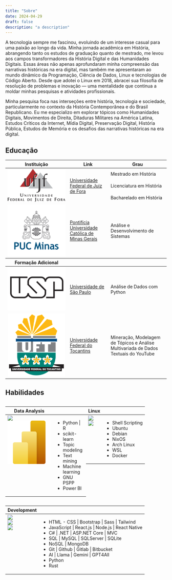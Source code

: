 ```yaml
---
title: "Sobre"
date: 2024-04-29
draft: false
description: "a description"
---
```


A tecnologia sempre me fascinou, evoluindo de um interesse casual para uma paixão ao longo da vida. Minha jornada acadêmica em História, abrangendo tanto os estudos de graduação quanto de mestrado, me levou aos campos transformadores da História Digital e das Humanidades Digitais. Essas áreas não apenas aprofundaram minha compreensão das narrativas históricas na era digital, mas também me apresentaram ao mundo dinâmico da Programação, Ciência de Dados, Linux e tecnologias de Código Aberto. Desde que adotei o Linux em 2018, abracei sua filosofia de resolução de problemas e inovação — uma mentalidade que continua a moldar minhas pesquisas e atividades profissionais.

Minha pesquisa foca nas interseções entre história, tecnologia e sociedade, particularmente no contexto da História Contemporânea e do Brasil Republicano. Eu me especializo em explorar tópicos como Humanidades Digitais, Movimentos de Direita, Ditaduras Militares na América Latina, Estudos Críticos da Internet, Mídia Digital, Preservação Digital, História Pública, Estudos de Memória e os desafios das narrativas históricas na era digital.


## Educação

<table>
    <thead>
        <tr>
            <th>Instituição</th>
            <th>Link</th>
            <th>Grau</th>
        </tr>
    </thead>
    <tbody>
     <tr>
            <td rowspan=4 style="vertical-align: middle;"><img class="customEntitityLogo" src="ufjf.png"/></td>
            <td rowspan=4 style="vertical-align: middle;"><a href="https://ufjf.br/international/" target="_blank">Universidade Federal de Juiz de Fora</a></td>
        </tr>
        <tr>
            <td style="vertical-align: middle;">Mestrado em História</td>
        </tr>
        <tr>
            <td style="vertical-align: middle;">Licenciatura em História</td>
        </tr>
        <tr>
            <td style="vertical-align: middle;">Bacharelado em História</td>
        </tr>
        <tr>
            <td rowspan=2 style="vertical-align: middle;"><img class="customEntitityLogo" src="pucminas.png"/></td>
            <td rowspan=2 style="vertical-align: middle;"><a href="http://portal.pucminas.br/ari/" target="_blank">Pontifícia Universidade Católica de Minas Gerais</a></td>
        </tr>
        <tr>
            <td style="vertical-align: middle;">Análise e Desenvolvimento de Sistemas</td>
        </tr>
        <thead>
        <tr>
            <th>Formação Adicional</th>
        </tr>
        </thead>
         <tr>
            <td rowspan=2 style="vertical-align: middle;"><img class="customEntitityLogo" src="usp.png"/></td>
            <td rowspan=2 style="vertical-align: middle;"><a href="https://mbauspesalq.com/en" target="_blank">Universidade de São Paulo</a></td>
        </tr>
        <tr>
            <td style="vertical-align: middle;">Análise de Dados com Python</td>
        </tr>
        <tr>
            <td rowspan=2 style="vertical-align: middle;"><img class="customEntitityLogo" src="uft.png"/></td>
            <td rowspan=2 style="vertical-align: middle;"><a href="https://www.uft.edu.br/" target="_blank">Universidade Federal do Tocantins</a></td>
        </tr>
        <tr>
            <td style="vertical-align: middle;">Mineração, Modelagem de Tópicos e Análise Multivariada de Dados Textuais do YouTube</td>
        </tr>
    </tbody>
</table>

## Habilidades

<div style="display: flex; flex-wrap: wrap;">
<table style="width: 50%;">
    <thead>
        <tr>
            <th>Data Analysis</th>
            <th></th>
        </tr>
    </thead>
    <tbody>
        <tr>
            <td style="display: flex; flex-direction: column; justify-content: center;">
                <img class="customEntitityLogo" src= "https://cdn.jsdelivr.net/gh/devicons/devicon/icons/python/python-original-wordmark.svg"/>
                <img class="customEntitityLogo" src= "powerBi.svg"/>
            </td>
            <td style="vertical-align: middle;">
                <ul>
                <li>Python | R</li>
                <li>scikit-learn</li>
                <li>Topic modeling</li>
                <li>Text mining</li>
                <li>Machine learning</li>
                <li>GNU PSPP</li>
                <li>Power BI </li>
            </ul>
        </td>
    </tbody>
</table>
<table style="width: 50%;">
    <thead>
        <tr>
            <th>Linux</th>
            <th></th>
        </tr>
    </thead>
    <tbody>
        <tr>
            <td style="display: flex; flex-direction: column; justify-content: center;">
                <img class="customEntitityLogo" src= "https://cdn.jsdelivr.net/gh/devicons/devicon/icons/linux/linux-original.svg"/>
                <img class="customEntitityLogo" src= "https://cdn.jsdelivr.net/gh/devicons/devicon/icons/debian/debian-original.svg"/>
            </td>
            <td style="vertical-align: middle;">
                <ul>
                    <li>Shell Scripting</li>
                    <li>Ubuntu</li>
                    <li>Debian</li>
                    <li>NixOS</li>
                    <li>Arch Linux</li>
                    <li>WSL</li>
                    <li>Docker</li>
                </ul>
            </td>
        </tr>
    </tbody>
</table>
<table>
    <thead>
        <tr>
            <th>Development</th>
            <th></th>
        </tr>
    </thead>
    <tbody>
        <tr>
             <td style="display: flex; flex-direction: column; justify-content: center;">
                    <img class="customEntitityLogo" src= "https://cdn.jsdelivr.net/gh/devicons/devicon/icons/react/react-original-wordmark.svg"/>
                    <img class="customEntitityLogo" src= "https://cdn.jsdelivr.net/gh/devicons/devicon/icons/dot-net/dot-net-original-wordmark.svg"/>
                    <img class="customEntitityLogo" src= "https://cdn.jsdelivr.net/gh/devicons/devicon/icons/github/github-original.svg"/>
                </td>
            <td style="vertical-align: middle;">
                <ul>
                    <li>HTML - CSS | Bootstrap | Sass | Tailwind</li>
                    <li>JavaScript | React.js | Node.js | React Native</li>
                    <li>C# | .NET | ASP.NET Core | MVC</li>
                    <li>SQL | MySQL | SQLServer | SQLite</li>
                    <li>NoSQL | MongoDB</li>
                    <li>Git | Github | Gitlab | Bitbucket</li>
                    <li>AI | Llama | Gemini | GPT4All</li>
                    <li>Python</li>
                    <li>Rust</li>
                </ul>
            </td>
        </tr>
    </tbody>
</table>
</div>